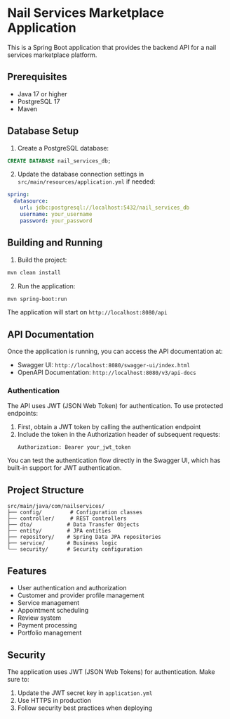 # Nail Services Marketplace Application

This is a Spring Boot application that provides the backend API for a nail services marketplace platform.

## Prerequisites

- Java 17 or higher
- PostgreSQL 17
- Maven

## Database Setup

1. Create a PostgreSQL database:
```sql
CREATE DATABASE nail_services_db;
```

2. Update the database connection settings in `src/main/resources/application.yml` if needed:
```yaml
spring:
  datasource:
    url: jdbc:postgresql://localhost:5432/nail_services_db
    username: your_username
    password: your_password
```

## Building and Running

1. Build the project:
```bash
mvn clean install
```

2. Run the application:
```bash
mvn spring-boot:run
```

The application will start on `http://localhost:8080/api`

## API Documentation

Once the application is running, you can access the API documentation at:
- Swagger UI: `http://localhost:8080/swagger-ui/index.html`
- OpenAPI Documentation: `http://localhost:8080/v3/api-docs`

### Authentication

The API uses JWT (JSON Web Token) for authentication. To use protected endpoints:

1. First, obtain a JWT token by calling the authentication endpoint
2. Include the token in the Authorization header of subsequent requests:
   ```
   Authorization: Bearer your_jwt_token
   ```

You can test the authentication flow directly in the Swagger UI, which has built-in support for JWT authentication.

## Project Structure

```
src/main/java/com/nailservices/
├── config/         # Configuration classes
├── controller/     # REST controllers
├── dto/           # Data Transfer Objects
├── entity/        # JPA entities
├── repository/    # Spring Data JPA repositories
├── service/       # Business logic
└── security/      # Security configuration
```

## Features

- User authentication and authorization
- Customer and provider profile management
- Service management
- Appointment scheduling
- Review system
- Payment processing
- Portfolio management

## Security

The application uses JWT (JSON Web Tokens) for authentication. Make sure to:
1. Update the JWT secret key in `application.yml`
2. Use HTTPS in production
3. Follow security best practices when deploying
